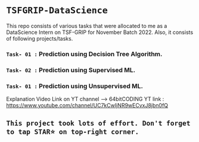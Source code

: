 # `TSFGRIP-DataScience`

This repo consists of various tasks that were allocated to me as a DataScience Intern on TSF-GRIP for November Batch 2022.
Also, it consists of following projects/tasks.

### `Task- 01 :` Prediction using Decision Tree Algorithm. 
### `Task- 02 :` Prediction using Supervised ML.
### `Task- 01 :` Prediction using Unsupervised ML.

Explanation Video Link on YT channel --> 64bitCODING
YT link : https://www.youtube.com/channel/UC7kCwIjNR9wECvxJ8jbn0fQ
## `This project took lots of effort. Don't forget to tap STAR⭐ on top-right corner.`
